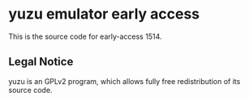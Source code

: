 yuzu emulator early access
=============

This is the source code for early-access 1514.

## Legal Notice

yuzu is an GPLv2 program, which allows fully free redistribution of its source code.